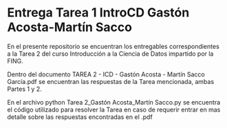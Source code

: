 # Entrega Tarea 1 IntroCD Gastón Acosta-Martín Sacco

En el presente repositorio se encuentran los entregables correspondientes a la Tarea 2 del curso Introducción a la Ciencia de Datos impartido por la FING.

Dentro del documento TAREA 2 - ICD - Gastón Acosta - Martín Sacco García.pdf se encuentran las respuestas de la Tarea mencionada, ambas Partes 1 y 2.

En el archivo python Tarea 2_Gastón Acosta_Martín Sacco.py se encuentra el código utilizado para resolver la Tarea en caso de requerir entrar en mas detalle sobre las respuestas encontradas en el .pdf
